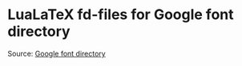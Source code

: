LuaLaTeX fd-files for Google font directory
===========================================

Source: [Google font directory](http://code.google.com/p/googlefontdirectory/)
